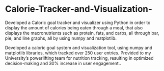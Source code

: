 # Calorie-Tracker-and-Visualization-
Developed a Caloric goal tracker and visualizer using Python in order to display the amount of calories being eaten through a meal, that also displays the macronutrients such as protein, fats, and carbs, all through bar, pie, and line graphs, all by using numpy and matplotlib.

Developed a caloric goal system and visualization tool, using numpy and matplotlib libraries, which tracked
 over 250 user entries.
Provided to my University’s powerlifting team for nutrition tracking, resulting in optimized decision-making
 and 30% increase in user engagement..
